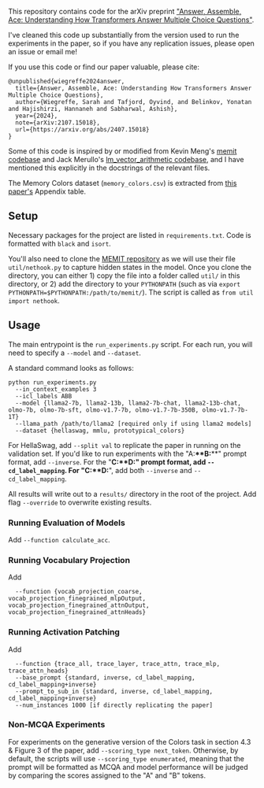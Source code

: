 This repository contains code for the arXiv preprint ["Answer, Assemble, Ace: Understanding How Transformers Answer Multiple Choice Questions"](https://arxiv.org/abs/2407.15018).

I've cleaned this code up substantially from the version used to run the experiments in the paper, so if you have any replication issues, please open an issue or email me!

If you use this code or find our paper valuable, please cite:
```
@unpublished{wiegreffe2024answer,
  title={Answer, Assemble, Ace: Understanding How Transformers Answer Multiple Choice Questions},
  author={Wiegreffe, Sarah and Tafjord, Oyvind, and Belinkov, Yonatan and Hajishirzi, Hannaneh and Sabharwal, Ashish},
  year={2024},
  note={arXiv:2107.15018},
  url={https://arxiv.org/abs/2407.15018}
}
```

Some of this code is inspired by or modified from Kevin Meng's [memit codebase](https://github.com/kmeng01/memit) and Jack Merullo's [lm_vector_arithmetic codebase](https://github.com/jmerullo/lm_vector_arithmetic), and I have mentioned this explicitly in the docstrings of the relevant files.

The Memory Colors dataset (`memory_colors.csv`) is extracted from [this paper's](https://aclanthology.org/2021.blackboxnlp-1.10.pdf) Appendix table.

## Setup

Necessary packages for the project are listed in `requirements.txt`.
Code is formatted with `black` and `isort`.

You'll also need to clone the [MEMIT repository](https://github.com/kmeng01/memit) as we will use their file `util/nethook.py` to capture hidden states in the model. Once you clone the directory, you can either 1) copy the file into a folder called `util/` in this directory, or 2) add the directory to your `PYTHONPATH` (such as via `export PYTHONPATH=$PYTHONPATH:/path/to/memit/`). The script is called as `from util import nethook`.


## Usage

The main entrypoint is the `run_experiments.py` script. For each run, you will need to specify a `--model` and `--dataset`.

A standard command looks as follows:
```
python run_experiments.py
  --in_context_examples 3
  --icl_labels ABB
  --model {llama2-7b, llama2-13b, llama2-7b-chat, llama2-13b-chat, olmo-7b, olmo-7b-sft, olmo-v1.7-7b, olmo-v1.7-7b-350B, olmo-v1.7-7b-1T}
  --llama_path /path/to/llama2 [required only if using llama2 models]
  --dataset {hellaswag, mmlu, prototypical_colors}
```
For HellaSwag, add `--split val` to replicate the paper in running on the validation set.
If you'd like to run experiments with the "A:__**B:__**" prompt format, add `--inverse`.
For the "**C:__**D:__" prompt format, add `--cd_label_mapping`.
For "C:__**D:__**", add both `--inverse` and `--cd_label_mapping`.

All results will write out to a `results/` directory in the root of the project. Add flag `--override` to overwrite existing results.

### Running Evaluation of Models
Add `--function calculate_acc`.

### Running Vocabulary Projection
Add
```
  --function {vocab_projection_coarse, vocab_projection_finegrained_mlpOutput, vocab_projection_finegrained_attnOutput, vocab_projection_finegrained_attnHeads}
```

### Running Activation Patching
Add
```
  --function {trace_all, trace_layer, trace_attn, trace_mlp, trace_attn_heads}
  --base_prompt {standard, inverse, cd_label_mapping, cd_label_mapping+inverse}
  --prompt_to_sub_in {standard, inverse, cd_label_mapping, cd_label_mapping+inverse}
  --num_instances 1000 [if directly replicating the paper]
```

### Non-MCQA Experiments
For experiments on the generative version of the Colors task in section 4.3 & Figure 3 of the paper, add `--scoring_type next_token`. Otherwise, by default, the scripts will use `--scoring_type enumerated`, meaning that the prompt will be formatted as MCQA and model performance will be judged by comparing the scores assigned to the "A" and "B" tokens.